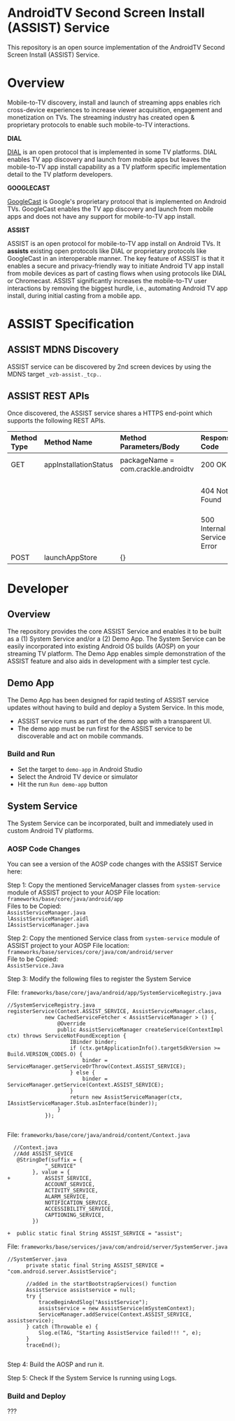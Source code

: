# AndroidTV Second Screen Install (ASSIST) Service

This repository is an open source implementation of the AndroidTV Second Screen Install (ASSIST) Service.

# Overview

Mobile-to-TV discovery, install and launch of streaming apps enables rich cross-device experiences to increase viewer acquisition, engagement and monetization on TVs. The streaming industry has created open & proprietary protocols to enable such mobile-to-TV interactions.  

**DIAL**

[DIAL](https://docs.google.com/viewer?a=v&pid=sites&srcid=ZGlhbC1tdWx0aXNjcmVlbi5vcmd8ZGlhbHxneDoyNzlmNzY3YWJlMmY1MjZl) is an open protocol that is implemented in some TV platforms. DIAL enables TV app discovery and launch from mobile apps but leaves the mobile-to-TV app install capability as a TV platform specific implementation detail to the TV platform developers.

**GOOGLECAST**

[GoogleCast](https://www.google.com/intl/en_us/chromecast/built-in/) is Google's proprietary protocol that is implemented on Android TVs. GoogleCast enables the TV app discovery and launch from mobile apps and does not have any support for mobile-to-TV app install.

**ASSIST**

ASSIST is an open protocol for mobile-to-TV app install on Android TVs. It **assists** existing open protocols like DIAL or proprietary protocols like GoogleCast in an interoperable manner. The key feature of ASSIST is that it enables a secure and privacy-friendly way to initiate Android TV app install from mobile devices as part of casting flows when using protocols like DIAL or Chromecast. ASSIST significantly increases the mobile-to-TV user interactions by removing the biggest hurdle, i.e., automating Android TV app install, during initial casting from a mobile app.

# ASSIST Specification

## ASSIST MDNS Discovery

ASSIST service can be discovered by 2nd screen devices by using the MDNS target `_vzb-assist._tcp.`.

## ASSIST REST APIs

Once discovered, the ASSIST service shares a HTTPS end-point which supports the following REST APIs.

| Method Type | Method Name | Method Parameters/Body| Response Code | Response Body | Notes|
| :---        | :---   | :---   | :---   | :---   | :--- |
| GET   | appInstallationStatus | packageName = com.crackle.androidtv | 200 OK | ```{state: "App Installed"}``` | Success scenario. |
|       | | | 404 Not Found | N/A | Missing packageName parameter in the URL. |
|       | | | 500 Internal Service Error | N/A | Server execution error. |
| POST  | launchAppStore        | {}      | | | |

<method type> <method name> <response code> <response body>

# Developer

## Overview

The repository provides the core ASSIST Service and enables it to be built as a (1) System Service and/or a (2) Demo App. The System Service can be easily incorporated into existing Android OS builds (AOSP) on your streaming TV platform. The Demo App enables simple demonstration of the ASSIST feature and also aids in development with a simpler test cycle.

## Demo App

The Demo App has been designed for rapid testing of ASSIST service updates without having to build and deploy a System Service. In this mode, 

* ASSIST service runs as part of the demo app with a transparent UI. 
* The demo app must be run first for the ASSIST service to be discoverable and act on mobile commands.

### Build and Run

* Set the target to `demo-app` in Android Studio
* Select the Android TV device or simulator
* Hit the run `Run demo-app` button

## System Service

The System Service can be incorporated, built and immediately used in custom Android TV platforms.

### AOSP Code Changes

You can see a version of the AOSP code changes with the ASSIST Service here: <TODO-XYZ-with-assist>

Step 1: Copy the mentioned ServiceManager classes from `system-service` module of ASSIST project to your AOSP File location:  `frameworks/base/core/java/android/app`  
Files to be Copied:  
  `AssistServiceManager.java`  
  `lAssistServiceManager.aidl`  
  `IAssistServiceManager.java`  

Step 2: Copy the mentioned Service class from `system-service` module of ASSIST project to your AOSP File location: `frameworks/base/services/core/java/com/android/server`  
File to be Copied:  
  `AssistService.Java`

Step 3: Modify the following files to register the System Service  
  
File: `frameworks/base/core/java/android/app/SystemServiceRegistry.java`  
```
//SystemServiceRegistry.java
registerService(Context.ASSIST_SERVICE, AssistServiceManager.class,
            new CachedServiceFetcher < AssistServiceManager > () {
                @Override
                public AssistServiceManager createService(ContextImpl ctx) throws ServiceNotFoundException {
                    IBinder binder;
                    if (ctx.getApplicationInfo().targetSdkVersion >= Build.VERSION_CODES.O) {
                        binder = ServiceManager.getServiceOrThrow(Context.ASSIST_SERVICE);
                    } else {
                        binder = ServiceManager.getService(Context.ASSIST_SERVICE);
                    }
                    return new AssistServiceManager(ctx, IAssistServiceManager.Stub.asInterface(binder));
                }
            });
  
```
File: `frameworks/base/core/java/android/content/Context.java` 
```
  //Context.java 
  //Add ASSIST_SEVICE 
   @StringDef(suffix = {
            "_SERVICE"
        }, value = {
+           ASSIST_SERVICE,
            ACCOUNT_SERVICE,
            ACTIVITY_SERVICE,
            ALARM_SERVICE,
            NOTIFICATION_SERVICE,
            ACCESSIBILITY_SERVICE,
            CAPTIONING_SERVICE,
        })
  
+  public static final String ASSIST_SERVICE = "assist"; 

  ```
  
File: `frameworks/base/services/java/com/android/server/SystemServer.java`
  ```
  //SystemServer.java
        private static final String ASSIST_SERVICE = "com.android.server.AssistService";

        //added in the startBootstrapServices() function 
        AssistService assistservice = null;
        try {
            traceBeginAndSlog("AssistService");
            assistservice = new AssistService(mSystemContext);
            ServiceManager.addService(Context.ASSIST_SERVICE, assistservice);
        } catch (Throwable e) {
            Slog.e(TAG, "Starting AssistService failed!!! ", e);
        }
        traceEnd();
        
  ```

Step 4: Build the AOSP and run it.

Step 5: Check If the System Service Is running using Logs.

### Build and Deploy

???
